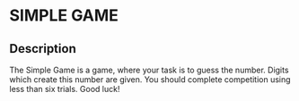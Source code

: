 # SIMPLE GAME
## Description
The Simple Game is a game, where your task is to guess the number. Digits which create this number are given. 
You should complete competition using less than six trials. Good luck!